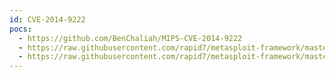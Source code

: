 ```yaml
---
id: CVE-2014-9222
pocs:
  - https://github.com/BenChaliah/MIPS-CVE-2014-9222
  - https://raw.githubusercontent.com/rapid7/metasploit-framework/master/modules/auxiliary/admin/http/allegro_rompager_auth_bypass.rb
  - https://raw.githubusercontent.com/rapid7/metasploit-framework/master/modules/auxiliary/scanner/http/allegro_rompager_misfortune_cookie.rb
---
```

